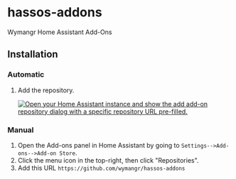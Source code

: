 # hassos-addons

Wymangr Home Assistant Add-Ons

## Installation

### Automatic

1. Add the repository.

   [![Open your Home Assistant instance and show the add add-on repository dialog with a specific repository URL pre-filled.](https://my.home-assistant.io/badges/supervisor_add_addon_repository.svg)](https://my.home-assistant.io/redirect/supervisor_add_addon_repository/?repository_url=https%3A%2F%2Fgithub.com%2Fwymangr%2Fhassos-addons)

### Manual

1. Open the Add-ons panel in Home Assistant by going to `Settings-->Add-ons-->Add-on Store`.
1. Click the menu icon in the top-right, then click "Repositories".
1. Add this URL `https://github.com/wymangr/hassos-addons`
